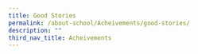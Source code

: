 ```yaml
---
title: Good Stories
permalink: /about-school/Acheivements/good-stories/
description: ""
third_nav_title: Acheivements
---
```

